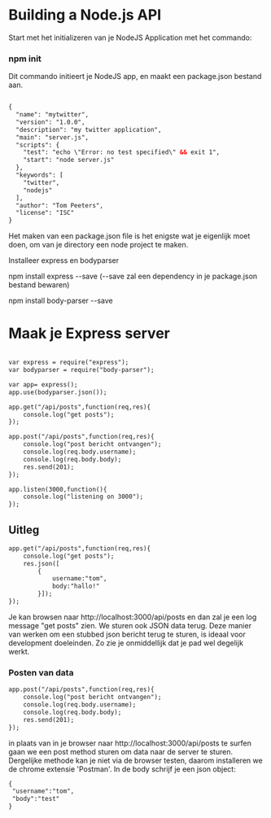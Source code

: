# Building a Node.js API

Start met het initializeren van je NodeJS Application met het commando:

### npm init

Dit commando initieert je NodeJS app, en maakt een package.json bestand aan.

```html

{
  "name": "mytwitter",
  "version": "1.0.0",
  "description": "my twitter application",
  "main": "server.js",
  "scripts": {
    "test": "echo \"Error: no test specified\" && exit 1",
    "start": "node server.js"
  },
  "keywords": [
    "twitter",
    "nodejs"
  ],
  "author": "Tom Peeters",
  "license": "ISC"
}

```

Het maken van een package.json file is het enigste wat je eigenlijk moet doen,
om van je directory een node project te maken.

Installeer express en bodyparser

npm install express --save
(--save zal een dependency in je package.json bestand bewaren)

npm install body-parser --save

# Maak je Express server

```html

var express = require("express");
var bodyparser = require("body-parser");

var app= express();
app.use(bodyparser.json());

app.get("/api/posts",function(req,res){
	console.log("get posts");
});

app.post("/api/posts",function(req,res){
	console.log("post bericht ontvangen");
	console.log(req.body.username);
	console.log(req.body.body);
	res.send(201);
});

app.listen(3000,function(){
	console.log("listening on 3000");
});

```

## Uitleg

```html
app.get("/api/posts",function(req,res){
	console.log("get posts");
	res.json([
		{
			username:"tom",
			body:"hallo!"
		}]);
});

```

Je kan browsen naar http://localhost:3000/api/posts en dan zal je een log message 
"get posts" zien.
We sturen ook JSON data terug. Deze manier van werken om een stubbed json bericht
terug te sturen, is ideaal voor development doeleinden. Zo zie je onmiddellijk dat 
je pad wel degelijk werkt.

### Posten van data

```html
app.post("/api/posts",function(req,res){
	console.log("post bericht ontvangen");
	console.log(req.body.username);
	console.log(req.body.body);
	res.send(201);
});
```
in plaats van in je browser naar http://localhost:3000/api/posts te surfen gaan we
een post method sturen om data naar de server te sturen. Dergelijke methode kan je niet
via de browser testen, daarom installeren we de chrome extensie 'Postman'.
In de body schrijf je een json object:
```html
{
 "username":"tom",
 "body":"test"
}

```

